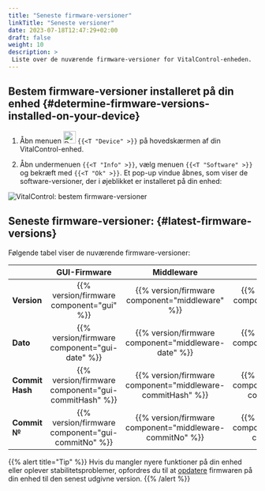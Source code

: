 ```yaml
---
title: "Seneste firmware-versioner"
linkTitle: "Seneste versioner"
date: 2023-07-18T12:47:29+02:00
draft: false
weight: 10
description: >
 Liste over de nuværende firmware-versioner for VitalControl-enheden.
---
```


## Bestem firmware-versioner installeret på din enhed {#determine-firmware-versions-installed-on-your-device}

1. Åbn menuen <img src="/icons/device.svg" width="25" align="bottom" alt="Device" /> `{{<T "Device" >}}` på hovedskærmen af din VitalControl-enhed.

2. Åbn undermenuen `{{<T "Info" >}}`, vælg menuen `{{<T "Software" >}}` og bekræft med `{{<T "Ok" >}}`. Et pop-up vindue åbnes, som viser de software-versioner, der i øjeblikket er installeret på din enhed:

![VitalControl: bestem firmware-versioner](../images/firmware-versions.png "Vis firmware-versioner")

## Seneste firmware-versioner: {#latest-firmware-versions}

Følgende tabel viser de nuværende firmware-versioner:

|                 | GUI-Firmware  | Middleware  | Bootloader |
|-----------------|:-------------:|:-----------:|:----------:|
| **Version**     | {{% version/firmware component="gui" %}} | {{% version/firmware component="middleware" %}} | {{% version/firmware component="bootloader" %}} |
| **Dato**       | {{% version/firmware component="gui-date" %}} | {{% version/firmware component="middleware-date" %}} | {{% version/firmware component="bootloader-date" %}} |
| **Commit Hash** | {{% version/firmware component="gui-commitHash" %}} | {{% version/firmware component="middleware-commitHash" %}} |  {{% version/firmware component="bootloader-commitHash" %}} |
| **Commit №**    | {{% version/firmware component="gui-commitNo" %}} | {{% version/firmware component="middleware-commitNo" %}} | {{% version/firmware component="bootloader-commitNo" %}}|

{{% alert title="Tip" %}}
Hvis du mangler nyere funktioner på din enhed eller oplever stabilitetsproblemer, opfordres du til at [opdatere](../update/) firmwaren på din enhed til den senest udgivne version.
{{% /alert %}}
